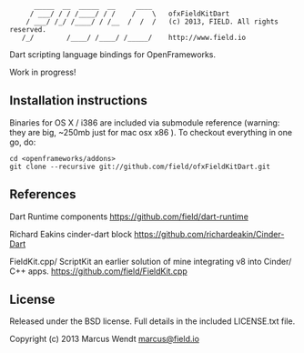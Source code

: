 ```
      _____  __  _____  __     ____
     / ___/ / / /____/ / /    /    \   ofxFieldKitDart
    / ___/ /_/ /____/ / /__  /  /  /   (c) 2013, FIELD. All rights reserved.
   /_/        /____/ /____/ /_____/    http://www.field.io

```

Dart scripting language bindings for OpenFrameworks.

Work in progress!


## Installation instructions

Binaries for OS X / i386 are included via submodule reference (warning: they are big, ~250mb just for mac osx x86 ). To checkout everything in one go, do:

```
cd <openframeworks/addons>
git clone --recursive git://github.com/field/ofxFieldKitDart.git 
```

## References

Dart Runtime components
https://github.com/field/dart-runtime

Richard Eakins cinder-dart block
https://github.com/richardeakin/Cinder-Dart

FieldKit.cpp/ ScriptKit an earlier solution of mine integrating v8 into Cinder/ C++ apps.
https://github.com/field/FieldKit.cpp


## License

Released under the BSD license. Full details in the included LICENSE.txt file.

Copyright (c) 2013 Marcus Wendt <marcus@field.io>
